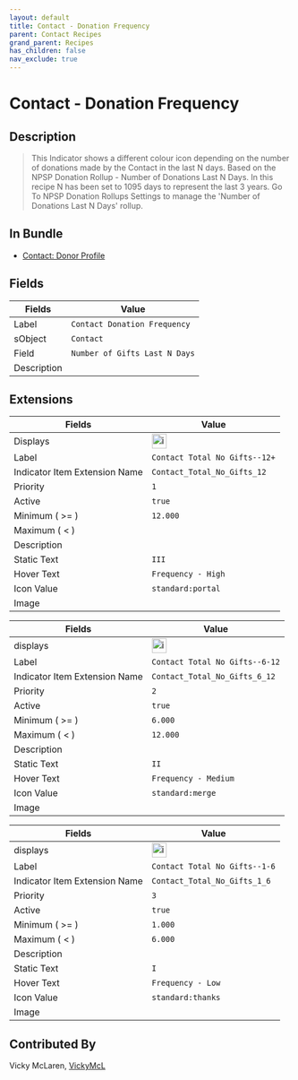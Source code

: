 ```yaml
---
layout: default
title: Contact - Donation Frequency
parent: Contact Recipes
grand_parent: Recipes
has_children: false
nav_exclude: true
---
```


# Contact - Donation Frequency

## Description

> This Indicator shows a different colour icon depending on the number of donations made by the Contact in the last N days. Based on the NPSP Donation Rollup - Number of Donations Last N Days. In this recipe N has been set to 1095 days to represent the last 3 years.  Go To NPSP Donation Rollups Settings to manage the 'Number of Donations Last N Days' rollup.

## In Bundle
* [Contact: Donor Profile](../contact/bundle-contact-donor-profile.md)

## Fields

| Fields | Value | 
|-----------|-----------|
|Label|`Contact Donation Frequency`|
|sObject|`Contact`|
|Field|`Number of Gifts Last N Days`|
|Description|


## Extensions

| Fields | Value |
|-----------|-----------|
|Displays|<img width="26" alt="image" src="https://user-images.githubusercontent.com/122455058/228937271-07d4643f-b06b-4fe0-80b9-e0a64362a557.png">|
|Label|`Contact Total No Gifts--12+`|
|Indicator Item Extension Name|`Contact_Total_No_Gifts_12`|
|Priority|`1`|
|Active|`true`|
|Minimum ( >= )|`12.000`|
|Maximum ( < )|
|Description|
|Static Text|`III`|
|Hover Text|`Frequency - High`|
|Icon Value|`standard:portal`|
|Image|



| Fields | Value |
|-----------|-----------|
|displays|<img width="26" alt="image" src="https://user-images.githubusercontent.com/122455058/228937477-d84ddb94-9f26-488b-ba96-e7da59582d7a.png">|
|Label|`Contact Total No Gifts--6-12`|
|Indicator Item Extension Name|`Contact_Total_No_Gifts_6_12`|
|Priority|`2`|
|Active|`true`|
|Minimum ( >= )|`6.000`|
|Maximum ( < )|`12.000`|
|Description|
|Static Text|`II`
|Hover Text|`Frequency - Medium`|
|Icon Value|`standard:merge`
|Image|



| Fields | Value |
|-----------|-----------|
|displays|<img width="26" alt="image" src="https://user-images.githubusercontent.com/122455058/228937858-1ecdc9ad-5526-4a6d-bcef-9bc96643381d.png">|
|Label|`Contact Total No Gifts--1-6`|
|Indicator Item Extension Name|`Contact_Total_No_Gifts_1_6`|
|Priority|`3`|
|Active|`true`|
|Minimum ( >= )|`1.000`|
|Maximum ( < )|`6.000`|
|Description|
|Static Text|`I`
|Hover Text|`Frequency - Low`|
|Icon Value|`standard:thanks`
|Image|

## Contributed By
Vicky McLaren, [VickyMcL](https://github.com/VickyMcL)